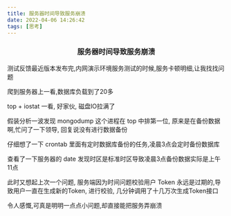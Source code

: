 ```yaml
---
title: 服务器时间导致服务崩溃
date: 2022-04-06 14:26:42
tags: [思考]
---
```


### <center>服务器时间导致服务崩溃</center>

测试反馈最近版本发布完,内网演示环境服务测试的时候,服务卡顿明细,让我找找问题

爬到服务器上一看,数据库负载到了20多

top + iostat 一看, 好家伙, 磁盘IO拉满了

假装分析一波发现 mongodump 这个进程在 top 中排第一位, 原来是在备份数据啊,忙问了一下领导, 回复说没有进行数据备份

仔细想了一下 crontab 里面有定时数据库备份的任务,凌晨3点会定时备份数据库

查看了一下服务器的 date 发现时区是标准时区导致凌晨3点备份数据实际是上午11点

此时又想起上次一个问题, 服务端因为时间问题校验用户 Token 永远是过期的,导致用户一直在生成新的Token, 进行校验, 几分钟调用了十几万次生成Token接口

令人感慨,可真是明明一点点小问题,却直接能把服务弄崩溃